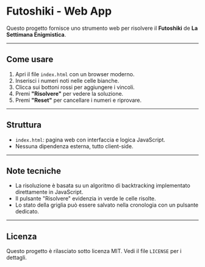 # Futoshiki - Web App

Questo progetto fornisce uno strumento web per risolvere il **Futoshiki** de **La Settimana Enigmistica**.

---

## Come usare

1. Apri il file `index.html` con un browser moderno.
2. Inserisci i numeri noti nelle celle bianche.
3. Clicca sui bottoni rossi per aggiungere i vincoli.
4. Premi **"Risolvere"** per vedere la soluzione.
5. Premi **"Reset"** per cancellare i numeri e riprovare.

---

## Struttura

- `index.html`: pagina web con interfaccia e logica JavaScript.
- Nessuna dipendenza esterna, tutto client-side.

---

## Note tecniche

- La risoluzione è basata su un algoritmo di backtracking implementato direttamente in JavaScript.
- Il pulsante "Risolvere" evidenzia in verde le celle risolte.
- Lo stato della griglia può essere salvato nella cronologia con un pulsante dedicato.

---

## Licenza

Questo progetto è rilasciato sotto licenza MIT. Vedi il file `LICENSE` per i dettagli.
